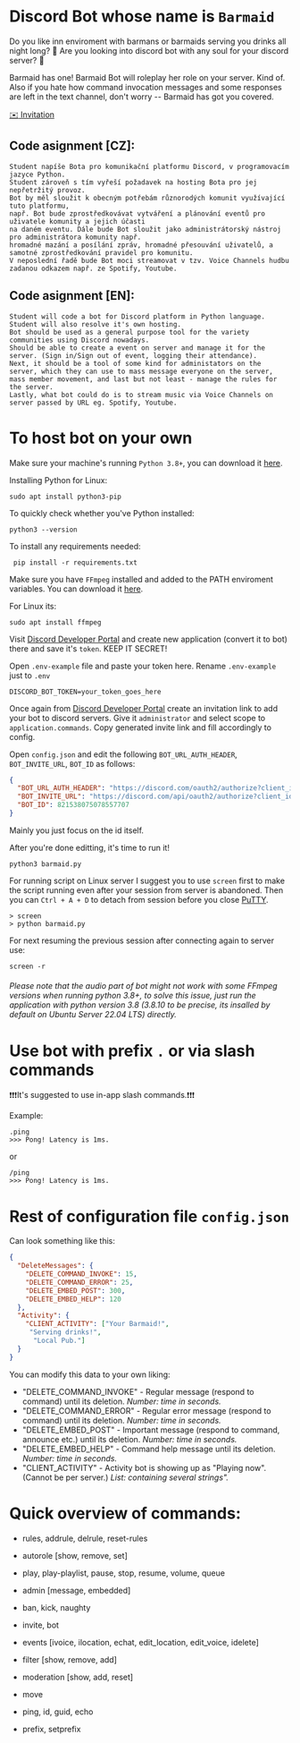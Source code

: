 # Discord Bot whose name is `Barmaid`
Do you like inn enviroment with barmans or barmaids serving you drinks all night long? :beer:
Are you looking into discord bot with any soul for your discord server? :ghost:

Barmaid has one! Barmaid Bot will roleplay her role on your server. Kind of.
Also if you hate how command invocation messages and some responses are left in the text channel, don't worry -- Barmaid has got you covered.

[:envelope: Invitation](https://discord.com/oauth2/authorize?client_id=821538075078557707&permissions=8&scope=bot%20applications.commands)

## Code asignment [CZ]:
```
Student napíše Bota pro komunikační platformu Discord, v programovacím jazyce Python.
Student zároveň s tím vyřeší požadavek na hosting Bota pro jej nepřetržitý provoz.
Bot by měl sloužit k obecným potřebám různorodých komunit využívající tuto platformu, 
např. Bot bude zprostředkovávat vytváření a plánování eventů pro uživatele komunity a jejich účasti 
na daném eventu. Dále bude Bot sloužit jako administrátorský nástroj pro administrátora komunity např. 
hromadné mazání a posílání zpráv, hromadné přesouvání uživatelů, a samotné zprostředkování pravidel pro komunitu.
V neposlední řadě bude Bot moci streamovat v tzv. Voice Channels hudbu zadanou odkazem např. ze Spotify, Youtube.
```

## Code asignment [EN]:
```
Student will code a bot for Discord platform in Python language. Student will also resolve it's own hosting.
Bot should be used as a general purpose tool for the variety communities using Discord nowadays.
Should be able to create a event on server and manage it for the server. (Sign in/Sign out of event, logging their attendance).
Next, it should be a tool of some kind for administators on the server, which they can use to mass message everyone on the server, mass member movement, and last but not least - manage the rules for the server.
Lastly, what bot could do is to stream music via Voice Channels on server passed by URL eg. Spotify, Youtube.
```

# To host bot on your own
Make sure your machine's running `Python 3.8+`, you can download it [here](https://www.python.org/).


Installing Python for Linux:
```
sudo apt install python3-pip
```
To quickly check whether you've Python installed:
```
python3 --version
```
To install any requirements needed:
```
 pip install -r requirements.txt
```

Make sure you have `FFmpeg` installed and added to the PATH enviroment variables. You can download it [here](https://www.ffmpeg.org/).

For Linux its:
```
sudo apt install ffmpeg
```

Visit [Discord Developer Portal](https://discord.com/developers/applications) and create new application (convert it to bot) there and save it's  `token`. KEEP IT SECRET!

Open `.env-example` file and paste your token here. Rename `.env-example` just to `.env`
```
DISCORD_BOT_TOKEN=your_token_goes_here
```


Once again from [Discord Developer Portal](https://discord.com/developers/applications) create an invitation link to add your bot to discord servers. Give it `administrator` and select scope to `application.commands`. Copy generated invite link and fill accordingly to config.

Open `config.json` and edit the following `BOT_URL_AUTH_HEADER`, `BOT_INVITE_URL`, `BOT_ID` as follows:
```json
{
  "BOT_URL_AUTH_HEADER": "https://discord.com/oauth2/authorize?client_id=821538075078557707",
  "BOT_INVITE_URL": "https://discord.com/api/oauth2/authorize?client_id=821538075078557707&permissions=8&scope=bot%20applications.commands",
  "BOT_ID": 821538075078557707
}
```
Mainly you just focus on the id itself.

After you're done editting, it's time to run it!
```
python3 barmaid.py
```
For running script on Linux server I suggest you to use `screen` first to make the script running even after your session from server is abandoned. Then you can `Ctrl + A + D` to detach from session before you close [PuTTY](https://www.putty.org/).
```
> screen
> python barmaid.py
```
For next resuming the previous session after connecting again to server use:
```
screen -r
```

###### Please note that the audio part of bot might not work with some FFmpeg versions when running python 3.8+, to solve this issue, just run the application with python version 3.8 (3.8.10 to be precise, its insalled by default on Ubuntu Server 22.04 LTS) directly.

# Use bot with prefix `.` or via slash commands
:heavy_exclamation_mark::heavy_exclamation_mark::heavy_exclamation_mark:It's suggested to use in-app slash commands.:heavy_exclamation_mark::heavy_exclamation_mark::heavy_exclamation_mark:

Example:
```
.ping
>>> Pong! Latency is 1ms.
```
or
```
/ping
>>> Pong! Latency is 1ms.
```
# Rest of configuration file `config.json`
Can look something like this:
```json
{
  "DeleteMessages": {
    "DELETE_COMMAND_INVOKE": 15,
    "DELETE_COMMAND_ERROR": 25,
    "DELETE_EMBED_POST": 300,
    "DELETE_EMBED_HELP": 120
  },
  "Activity": {
    "CLIENT_ACTIVITY": ["Your Barmaid!",
     "Serving drinks!",
      "Local Pub."]
  }
}
```
You can modify this data to your own liking:
- "DELETE_COMMAND_INVOKE" - Regular message (respond to command) until its deletion. *Number: time in seconds.*
- "DELETE_COMMAND_ERROR" - Regular error message (respond to command) until its deletion. *Number: time in seconds.*
- "DELETE_EMBED_POST" - Important message (respond to command, announce etc.) until its deletion. *Number: time in seconds.*
- "DELETE_EMBED_HELP" - Command help message until its deletion. *Number: time in seconds.*
- "CLIENT_ACTIVITY" - Activity bot is showing up as "Playing now". (Cannot be per server.) *List: containing several strings".*

# Quick overview of commands:

- rules, addrule, delrule, reset-rules

- autorole [show, remove, set]

- play, play-playlist, pause, stop, resume, volume, queue

- admin [message, embedded]

- ban, kick, naughty

- invite, bot

- events [ivoice, ilocation, echat, edit_location, edit_voice, idelete]

- filter [show, remove, add]

- moderation [show, add, reset]

- move

- ping, id, guid, echo

- prefix, setprefix

